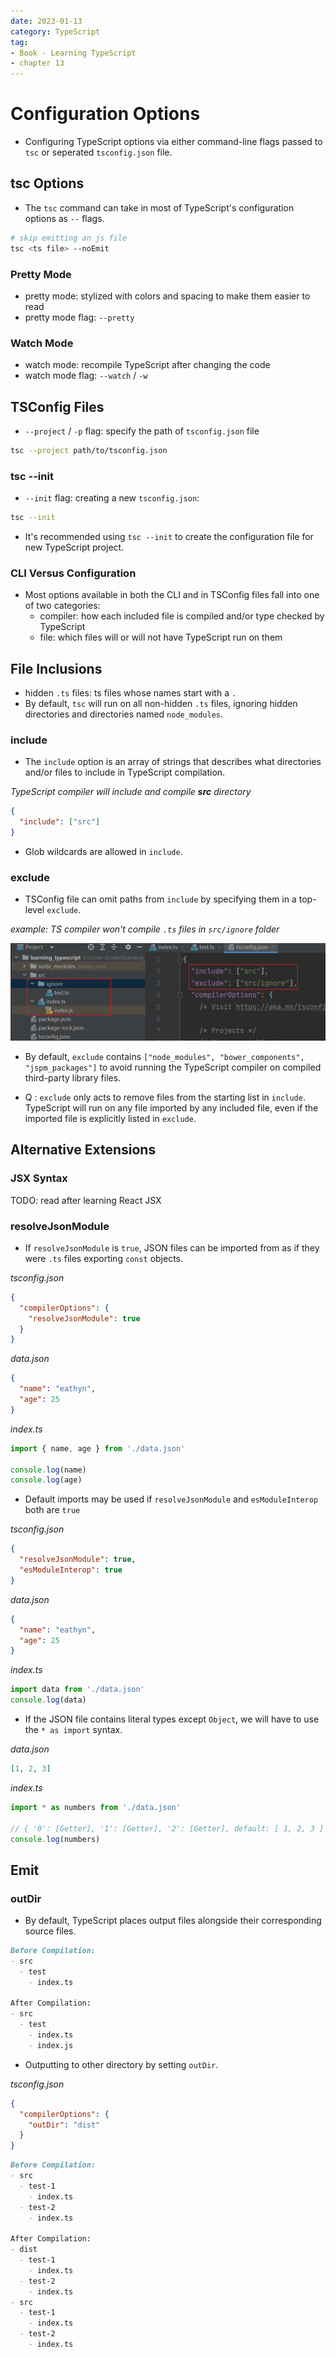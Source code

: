 ```yaml
---
date: 2023-01-13
category: TypeScript
tag:
- Book - Learning TypeScript
- chapter 13
---
```


# Configuration Options

- Configuring TypeScript options via either command-line flags passed to `tsc` or seperated `tsconfig.json` file.

## tsc Options

- The `tsc` command can take in most of TypeScript's configuration options as `--` flags.

```bash
# skip emitting an js file
tsc <ts file> --noEmit
```

### Pretty Mode

- pretty mode: stylized with colors and spacing to make them easier to read
- pretty mode flag: `--pretty`

### Watch Mode

- watch mode: recompile TypeScript after changing the code
- watch mode flag: `--watch` / `-w`

## TSConfig Files

- `--project` / `-p` flag: specify the path of `tsconfig.json` file

```bash
tsc --project path/to/tsconfig.json
```

### tsc --init

- `--init` flag: creating a new `tsconfig.json`:

```bash
tsc --init
```

- It's recommended using `tsc --init` to create the configuration file for new TypeScript project.

### CLI Versus Configuration

- Most options available in both the CLI and in TSConfig files fall into one of two categories:
  - compiler: how each included file is compiled and/or type checked by TypeScript
  - file: which files will or will not have TypeScript run on them

## File Inclusions

- hidden `.ts` files: ts files whose names start with a `.`
- By default, `tsc` will run on all non-hidden `.ts` files, ignoring hidden directories and directories named `node_modules`.

### include

- The `include` option is an array of strings that describes what directories and/or files to include in TypeScript compilation.

_TypeScript compiler will include and compile **src** directory_

```json
{
  "include": ["src"]
}
```

- Glob wildcards are allowed in `include`.

### exclude

- TSConfig file can omit paths from `include` by specifying them in a top-level `exclude`.

_example: TS compiler won't compile `.ts` files in `src/ignore` folder_

![Exclude Keyword](./images/chapter_13/exclude.png)

- By default, `exclude` contains `["node_modules", "bower_components", "jspm_packages"]` to avoid running the TypeScript compiler on compiled third-party library files.

- Q : `exclude` only acts to remove files from the starting list in `include`. TypeScript will run on any file imported by any included file, even if the imported file is explicitly listed in `exclude`.

## Alternative Extensions

### JSX Syntax

TODO: read after learning React JSX

### resolveJsonModule

- If `resolveJsonModule` is `true`, JSON files can be imported from as if they were `.ts` files exporting `const` objects.

_tsconfig.json_

```json
{
  "compilerOptions": {
    "resolveJsonModule": true
  }
}
```

_data.json_

```json
{
  "name": "eathyn",
  "age": 25
}
```

_index.ts_

```ts
import { name, age } from './data.json'

console.log(name)
console.log(age)
```

- Default imports may be used if `resolveJsonModule` and `esModuleInterop` both are `true`

_tsconfig.json_

```json
{
  "resolveJsonModule": true,
  "esModuleInterop": true
}
```

_data.json_

```json
{
  "name": "eathyn",
  "age": 25
}
```

_index.ts_

```ts
import data from './data.json'
console.log(data)
```

- If the JSON file contains literal types except `Object`, we will have to use the `* as import` syntax.

_data.json_

```json
[1, 2, 3]
```

_index.ts_

```ts
import * as numbers from './data.json'

// { '0': [Getter], '1': [Getter], '2': [Getter], default: [ 1, 2, 3 ] }
console.log(numbers)
```

## Emit

### outDir

- By default, TypeScript places output files alongside their corresponding source files.

```markdown
Before Compilation:
- src
  - test
    - index.ts

After Compilation:
- src
  - test
    - index.ts
    - index.js
```

- Outputting to other directory by setting `outDir`.

_tsconfig.json_

```json
{
  "compilerOptions": {
    "outDir": "dist"
  }
}
```

```markdown
Before Compilation:
- src
  - test-1
    - index.ts
  - test-2
    - index.ts

After Compilation:
- dist
  - test-1
    - index.ts
  - test-2
    - index.ts
- src
  - test-1
    - index.ts
  - test-2
    - index.ts
```
